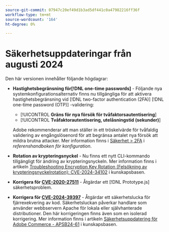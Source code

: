 ```yaml
---
source-git-commit: 07947c20ef49d1b3ad5df441c0a47982216ff36f
workflow-type: tm+mt
source-wordcount: '164'
ht-degree: 0%

---
```

# Säkerhetsuppdateringar från augusti 2024

Den här versionen innehåller följande högdagrar:

* **Hastighetsbegränsning för[!DNL one-time passwords]** - Följande nya systemkonfigurationsalternativ finns nu tillgängliga för att aktivera hastighetsbegränsning vid [!DNL two-factor authentication (2FA)] [!DNL one-time password (OTP)] -validering:

   * [!UICONTROL **Gräns för nya försök för tvåfaktorsautentisering**]
   * [!UICONTROL **Tvåfaktorautentisering, utelåsningstid (sekunder)**]

  Adobe rekommenderar att man ställer in ett tröskelvärde för tvåfaldig validering av engångslösenord för att begränsa antalet nya försök att mildra brutna attacker. Mer information finns i [Säkerhet > 2FA](https://experienceleague.adobe.com/en/docs/commerce-admin/config/security/2fa) i _referenshandboken för konfiguration_. <!-- AC-12095 -->

* **Rotation av krypteringsnyckel** - Nu finns ett nytt CLI-kommando tillgängligt för ändring av krypteringsnyckeln. Mer information finns i artikeln [Troubleshooting Encryption Key Rotation (Felsökning av krypteringsnyckelrotation): CVE-2024-34102](https://experienceleague.adobe.com/en/docs/commerce-knowledge-base/kb/troubleshooting/known-issues-patches-attached/troubleshooting-encryption-key-rotation-cve-2024-34102) i kunskapsbasen.

* **Korrigera för [CVE-2020-27511](https://nvd.nist.gov/vuln/detail/CVE-2020-27511)** - Åtgärdar ett [!DNL Prototype.js] säkerhetsproblem.<!-- AC-11936 -->

* **Korrigera för [CVE-2024-39397](https://nvd.nist.gov/vuln/detail/CVE-2024-39397)** - Åtgärdar ett säkerhetslucka för fjärrexekvering av kod. Säkerhetsluckan påverkar handlare som använder webbservern Apache för lokala eller självhanterade distributioner. Den här korrigeringen finns även som en isolerad korrigering. Mer information finns i artikeln [Säkerhetsuppdatering för Adobe Commerce - APSB24-61](https://experienceleague.adobe.com/en/docs/commerce-knowledge-base/kb/troubleshooting/known-issues-patches-attached/security-update-available-for-adobe-commerce-apsb24-61) i kunskapsbasen.<!-- ACSD-60551 -->
